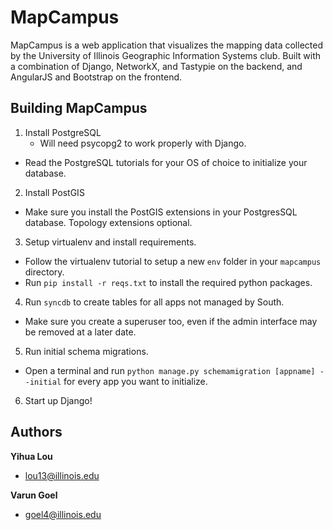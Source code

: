 MapCampus
=========

MapCampus is a web application that visualizes the mapping data collected by the 
University of Illinois Geographic Information Systems club. Built with a combination
of Django, NetworkX, and Tastypie on the backend, and AngularJS and Bootstrap on the
frontend.

## Building MapCampus

1. Install PostgreSQL
    * Will need psycopg2 to work properly with Django.
  * Read the PostgreSQL tutorials for your OS of choice to initialize your database.

2. Install PostGIS
  * Make sure you install the PostGIS extensions in your PostgresSQL database. Topology extensions optional.

3. Setup virtualenv and install requirements.
  * Follow the virtualenv tutorial to setup a new `env` folder in your `mapcampus` directory.
  * Run `pip install -r reqs.txt` to install the required python packages.

4. Run `syncdb` to create tables for all apps not managed by South. 
  * Make sure you create a superuser too, even if the admin interface may be removed at a later date.

5. Run initial schema migrations.
  * Open a terminal and run `python manage.py schemamigration [appname] --initial` for every app you want
    to initialize.

6. Start up Django!

## Authors

**Yihua Lou**

+ [lou13@illinois.edu](lou13@illinois.edu)

**Varun Goel**

+ [goel4@illinois.edu](goel4@illinois.edu)
